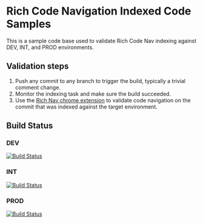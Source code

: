 # Rich Code Navigation Indexed Code Samples

This is a sample code base used to validate Rich Code Nav indexing against DEV, INT, and PROD environments.

## Validation steps
1. Push any commit to any branch to trigger the build, typically a trivial comment change.
1. Monitor the indexing task and make sure the build succeeded.
1. Use the [Rich Nav chrome extension](https://chrome.google.com/webstore/detail/intellinav/dpafdcoicfffinjoondenocgljiaepfj) to validate code navigation on the commit that was indexed against the target environment.

## Build Status
### DEV

[![Build Status](https://dev.azure.com/devdiv/Personal/_apis/build/status/RichNavIndexCodeSamples/RichNavIndex-GitHub-DEV)](https://dev.azure.com/devdiv/Personal/_build/latest?definitionId=12798)

### INT

[![Build Status](https://dev.azure.com/devdiv/Personal/_apis/build/status/RichNavIndexCodeSamples/RichNavIndex-GitHub-INT)](https://dev.azure.com/devdiv/Personal/_build/latest?definitionId=12796)

### PROD

[![Build Status](https://dev.azure.com/devdiv/Personal/_apis/build/status/RichNavIndexCodeSamples/RichNavIndex-GitHub-PROD)](https://dev.azure.com/devdiv/Personal/_build/latest?definitionId=12797)
